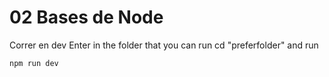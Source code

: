 # 02 Bases de Node

Correr en dev
Enter in the folder that you can run cd "preferfolder" and run
```
npm run dev
```
